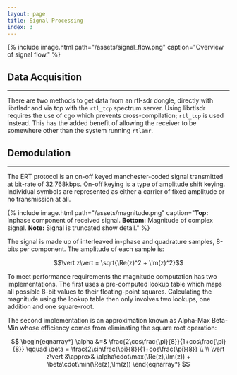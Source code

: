 ```yaml
---
layout: page
title: Signal Processing
index: 3
---
```


{% include image.html path="/assets/signal_flow.png" caption="Overview of signal flow." %}

## Data Acquisition
***

There are two methods to get data from an rtl-sdr dongle, directly with librtlsdr and via tcp with the `rtl_tcp` spectrum server. Using librtlsdr requires the use of cgo which prevents cross-compilation; `rtl_tcp` is used instead. This has the added benefit of allowing the receiver to be somewhere other than the system running `rtlamr`.

## Demodulation
***

The ERT protocol is an on-off keyed manchester-coded signal transmitted at bit-rate of 32.768kbps. On-off keying is a type of amplitude shift keying. Individual symbols are represented as either a carrier of fixed amplitude or no transmission at all.

{% include image.html path="/assets/magnitude.png" caption="<strong>Top:</strong> Inphase component of received signal. <strong>Bottom:</strong> Magnitude of complex signal. <strong>Note:</strong> Signal is truncated show detail." %}

The signal is made up of interleaved in-phase and quadrature samples, 8-bits per component. The amplitude of each sample is:

$$\vert z\vert = \sqrt{\Re(z)^2 + \Im(z)^2}$$

To meet performance requirements the magnitude computation has two implementations. The first uses a pre-computed lookup table which maps all possible 8-bit values to their floating-point squares. Calculating the magnitude using the lookup table then only involves two lookups, one addition and one square-root.

The second implementation is an approximation known as Alpha-Max Beta-Min whose efficiency comes from eliminating the square root operation:

$$
\begin{eqnarray*}
	\alpha &=& \frac{2\cos\frac{\pi}{8}}{1+cos\frac{\pi}{8}} \qquad \beta = \frac{2\sin\frac{\pi}{8}}{1+cos\frac{\pi}{8}} \\ \\
	\vert z\vert &\approx& \alpha\cdot\max(\Re(z),\Im(z)) + \beta\cdot\min(\Re(z),\Im(z))
\end{eqnarray*}
$$